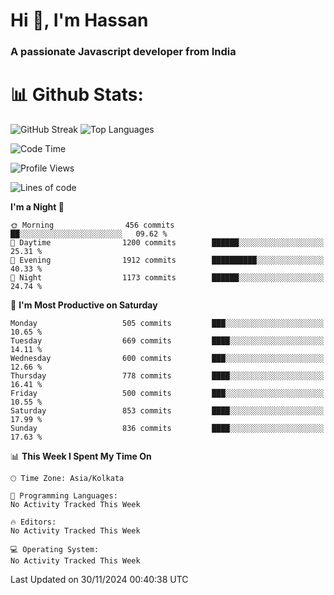 # Hi 👋, I'm Hassan
### A passionate Javascript developer from India


# 📊 Github Stats:
![GitHub Streak](https://github-readme-streak-stats.herokuapp.com/?user=codeblooded47&theme=dracula&hide_border=false)
![Top Languages](https://github-readme-stats.vercel.app/api/top-langs/?username=codeblooded47&layout=compact&theme=dracula)



<!--START_SECTION:waka-->
![Code Time](http://img.shields.io/badge/Code%20Time-869%20hrs%2039%20mins-blue)

![Profile Views](http://img.shields.io/badge/Profile%20Views-0-blue)

![Lines of code](https://img.shields.io/badge/From%20Hello%20World%20I%27ve%20Written-23.8%20million%20lines%20of%20code-blue)

**I'm a Night 🦉** 

```text
🌞 Morning                456 commits         ██░░░░░░░░░░░░░░░░░░░░░░░   09.62 % 
🌆 Daytime                1200 commits        ██████░░░░░░░░░░░░░░░░░░░   25.31 % 
🌃 Evening                1912 commits        ██████████░░░░░░░░░░░░░░░   40.33 % 
🌙 Night                  1173 commits        ██████░░░░░░░░░░░░░░░░░░░   24.74 % 
```
📅 **I'm Most Productive on Saturday** 

```text
Monday                   505 commits         ███░░░░░░░░░░░░░░░░░░░░░░   10.65 % 
Tuesday                  669 commits         ████░░░░░░░░░░░░░░░░░░░░░   14.11 % 
Wednesday                600 commits         ███░░░░░░░░░░░░░░░░░░░░░░   12.66 % 
Thursday                 778 commits         ████░░░░░░░░░░░░░░░░░░░░░   16.41 % 
Friday                   500 commits         ███░░░░░░░░░░░░░░░░░░░░░░   10.55 % 
Saturday                 853 commits         ████░░░░░░░░░░░░░░░░░░░░░   17.99 % 
Sunday                   836 commits         ████░░░░░░░░░░░░░░░░░░░░░   17.63 % 
```


📊 **This Week I Spent My Time On** 

```text
🕑︎ Time Zone: Asia/Kolkata

💬 Programming Languages: 
No Activity Tracked This Week

🔥 Editors: 
No Activity Tracked This Week

💻 Operating System: 
No Activity Tracked This Week
```


 Last Updated on 30/11/2024 00:40:38 UTC
<!--END_SECTION:waka-->

